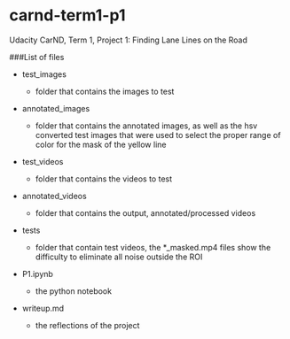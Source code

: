 # carnd-term1-p1
Udacity CarND, Term 1, Project 1: Finding Lane Lines on the Road

###List of files

+ test_images
  - folder that contains the images to test
  
+ annotated_images
  - folder that contains the annotated images, as well as the hsv converted test images that were used to select the 
    proper range of color for the mask of the yellow line
    
+ test_videos
  - folder that contains the videos to test
  
+ annotated_videos
  - folder that contains the output, annotated/processed videos
  
+ tests
  - folder that contain test videos, the *_masked.mp4 files show the difficulty to eliminate all noise outside the ROI
  
+ P1.ipynb
  - the python notebook
  
+ writeup.md
  - the reflections of the project
